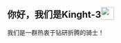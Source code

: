 ## 你好，我们是Kinght-3<img src="https://web.lyr3.cn/logo.png" style="height: 30px; vertical-align: -5px" />

我们是一群热衷于钻研折腾的骑士！

 